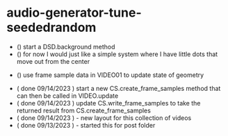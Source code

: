 # audio-generator-tune-seededrandom

<!-- ----------
  DSD.background
----------- -->
* () start a DSD.background method
* () for now I would just like a simple system where I have little dots that move out from the center

<!-- ----------
  CS.create_frame_samples
----------- -->
* () use frame sample data in VIDEO01 to update state of geometry

<!-- ----------
  DONE
----------- -->
* ( done 09/14/2023 ) start a new CS.create\_frame\_samples method that can then be called in VIDEO.update
* ( done 09/14/2023 ) update CS.write\_frame\_samples to take the returned result from CS.create\_frame\_samples
* ( done 09/14/2023 ) - new layout for this collection of videos
* ( done 09/13/2023 ) - started this for post folder